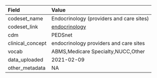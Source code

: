 |Field            |Value                                    |
|:----------------|:----------------------------------------|
|codeset_name     |Endocrinology (providers and care sites) |
|codeset_link     |[endocrinology](https://github.com/PEDSnet/Variable-Dictionary/blob/main/visit/endocrinology.csv)|
|cdm              |PEDSnet                                  |
|clinical_concept |endocrinology providers and care sites   |
|vocab            |ABMS,Medicare Specialty,NUCC,Other       |
|data_uploaded    |2021-02-09                               |
|other_metadata   |NA                                       |
